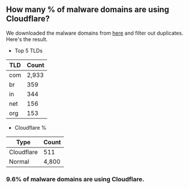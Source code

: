 ## How many % of malware domains are using Cloudflare?


We downloaded the malware domains from [here](https://urlhaus.abuse.ch) and filter out duplicates.
Here's the result.


[//]: # (start replacement)


- Top 5 TLDs

| TLD | Count |
| --- | --- |
| com | 2,933 |
| br | 359 |
| in | 344 |
| net | 156 |
| org | 153 |


- Cloudflare %

| Type | Count |
| --- | --- |
| Cloudflare | 511 |
| Normal | 4,800 |


### 9.6% of malware domains are using Cloudflare.